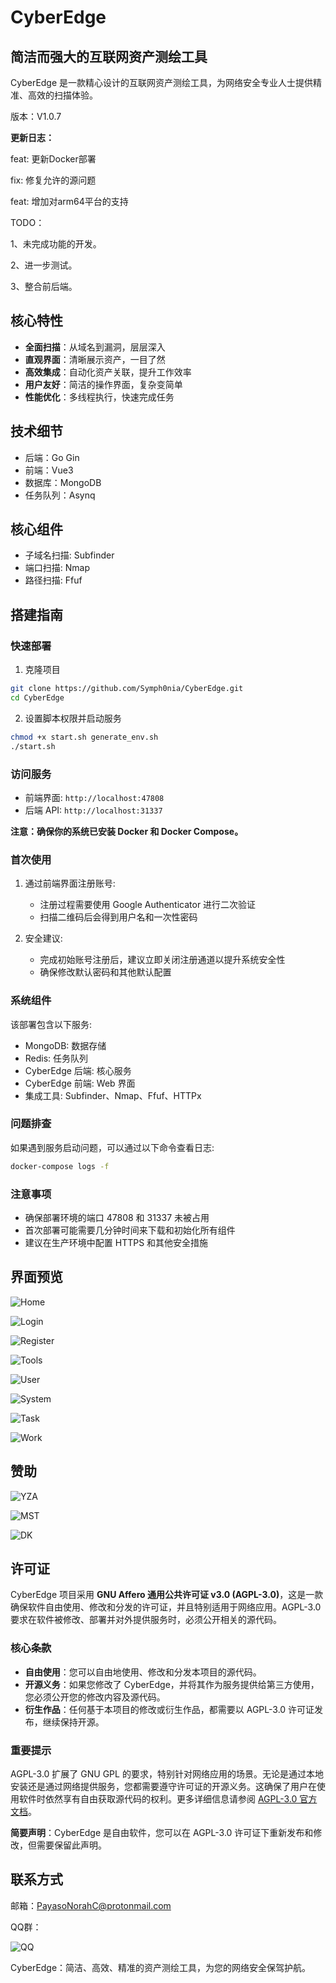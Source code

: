 # CyberEdge

## 简洁而强大的互联网资产测绘工具

CyberEdge 是一款精心设计的互联网资产测绘工具，为网络安全专业人士提供精准、高效的扫描体验。

版本：V1.0.7

**更新日志：**

feat: 更新Docker部署

fix: 修复允许的源问题

feat: 增加对arm64平台的支持

TODO：

1、未完成功能的开发。

2、进一步测试。

3、整合前后端。

## 核心特性

- **全面扫描**：从域名到漏洞，层层深入
- **直观界面**：清晰展示资产，一目了然
- **高效集成**：自动化资产关联，提升工作效率
- **用户友好**：简洁的操作界面，复杂变简单
- **性能优化**：多线程执行，快速完成任务

## 技术细节

- 后端：Go Gin
- 前端：Vue3
- 数据库：MongoDB
- 任务队列：Asynq

## 核心组件

- 子域名扫描: Subfinder
- 端口扫描: Nmap
- 路径扫描: Ffuf

## 搭建指南

### 快速部署

1. 克隆项目
```bash
git clone https://github.com/Symph0nia/CyberEdge.git
cd CyberEdge
```

2. 设置脚本权限并启动服务
```bash
chmod +x start.sh generate_env.sh
./start.sh
```

### 访问服务
* 前端界面: `http://localhost:47808`
* 后端 API: `http://localhost:31337`

**注意：确保你的系统已安装 Docker 和 Docker Compose。**

### 首次使用

1. 通过前端界面注册账号:
   - 注册过程需要使用 Google Authenticator 进行二次验证
   - 扫描二维码后会得到用户名和一次性密码

2. 安全建议:
   - 完成初始账号注册后，建议立即关闭注册通道以提升系统安全性
   - 确保修改默认密码和其他默认配置

### 系统组件

该部署包含以下服务:
- MongoDB: 数据存储
- Redis: 任务队列
- CyberEdge 后端: 核心服务
- CyberEdge 前端: Web 界面
- 集成工具: Subfinder、Nmap、Ffuf、HTTPx

### 问题排查

如果遇到服务启动问题，可以通过以下命令查看日志:
```bash
docker-compose logs -f
```

### 注意事项

- 确保部署环境的端口 47808 和 31337 未被占用
- 首次部署可能需要几分钟时间来下载和初始化所有组件
- 建议在生产环境中配置 HTTPS 和其他安全措施

## 界面预览

![Home](https://raw.githubusercontent.com/ZacharyZcR/CyberEdge/main/image/Home.png)

![Login](https://raw.githubusercontent.com/ZacharyZcR/CyberEdge/main/image/Login.png)

![Register](https://raw.githubusercontent.com/ZacharyZcR/CyberEdge/main/image/Register.png)

![Tools](https://raw.githubusercontent.com/ZacharyZcR/CyberEdge/main/image/Tools.png)

![User](https://raw.githubusercontent.com/ZacharyZcR/CyberEdge/main/image/User.png)

![System](https://raw.githubusercontent.com/ZacharyZcR/CyberEdge/main/image/System.png)

![Task](https://raw.githubusercontent.com/ZacharyZcR/CyberEdge/main/image/Task.png)

![Work](https://raw.githubusercontent.com/ZacharyZcR/CyberEdge/main/image/Work.png)

## 赞助

![YZA](https://raw.githubusercontent.com/ZacharyZcR/CyberEdge/main/image/YZA.png)

![MST](https://raw.githubusercontent.com/ZacharyZcR/CyberEdge/main/image/MST.png)

![DK](https://raw.githubusercontent.com/ZacharyZcR/CyberEdge/main/image/DK.png)

## 许可证

CyberEdge 项目采用 **GNU Affero 通用公共许可证 v3.0 (AGPL-3.0)**，这是一款确保软件自由使用、修改和分发的许可证，并且特别适用于网络应用。AGPL-3.0 要求在软件被修改、部署并对外提供服务时，必须公开相关的源代码。

### 核心条款

- **自由使用**：您可以自由地使用、修改和分发本项目的源代码。
- **开源义务**：如果您修改了 CyberEdge，并将其作为服务提供给第三方使用，您必须公开您的修改内容及源代码。
- **衍生作品**：任何基于本项目的修改或衍生作品，都需要以 AGPL-3.0 许可证发布，继续保持开源。

### 重要提示

AGPL-3.0 扩展了 GNU GPL 的要求，特别针对网络应用的场景。无论是通过本地安装还是通过网络提供服务，您都需要遵守许可证的开源义务。这确保了用户在使用软件时依然享有自由获取源代码的权利。更多详细信息请参阅 [AGPL-3.0 官方文档](https://www.gnu.org/licenses/agpl-3.0.html)。 

**简要声明**：CyberEdge 是自由软件，您可以在 AGPL-3.0 许可证下重新发布和修改，但需要保留此声明。

## 联系方式

邮箱：PayasoNorahC@protonmail.com

QQ群：

![QQ](https://raw.githubusercontent.com/ZacharyZcR/CyberEdge/main/image/QQ.jpg)

CyberEdge：简洁、高效、精准的资产测绘工具，为您的网络安全保驾护航。